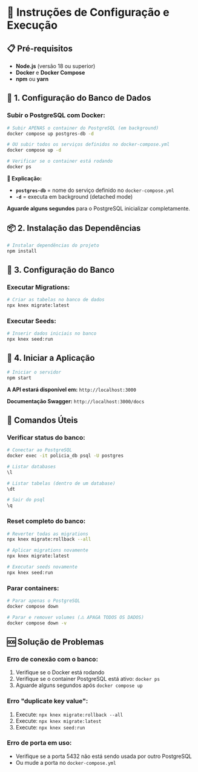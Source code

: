 # 🚀 Instruções de Configuração e Execução

## 📋 Pré-requisitos

- **Node.js** (versão 18 ou superior)
- **Docker** e **Docker Compose**
- **npm** ou **yarn**

## 🐳 1. Configuração do Banco de Dados

### Subir o PostgreSQL com Docker:

```bash
# Subir APENAS o container do PostgreSQL (em background)
docker compose up postgres-db -d

# OU subir todos os serviços definidos no docker-compose.yml
docker compose up -d

# Verificar se o container está rodando
docker ps
```

**📝 Explicação:**
- **`postgres-db`** = nome do serviço definido no `docker-compose.yml`
- **`-d`** = executa em background (detached mode)

**Aguarde alguns segundos** para o PostgreSQL inicializar completamente.

## 📦 2. Instalação das Dependências

```bash
# Instalar dependências do projeto
npm install
```

## 🔧 3. Configuração do Banco

### Executar Migrations:

```bash
# Criar as tabelas no banco de dados
npx knex migrate:latest
```

### Executar Seeds:

```bash
# Inserir dados iniciais no banco
npx knex seed:run
```

## 🏁 4. Iniciar a Aplicação

```bash
# Iniciar o servidor
npm start
```

**A API estará disponível em:** `http://localhost:3000`

**Documentação Swagger:** `http://localhost:3000/docs`

## 📝 Comandos Úteis

### Verificar status do banco:
```bash
# Conectar ao PostgreSQL
docker exec -it policia_db psql -U postgres

# Listar databases
\l

# Listar tabelas (dentro de um database)
\dt

# Sair do psql
\q
```

### Reset completo do banco:
```bash
# Reverter todas as migrations
npx knex migrate:rollback --all

# Aplicar migrations novamente
npx knex migrate:latest

# Executar seeds novamente
npx knex seed:run
```

### Parar containers:
```bash
# Parar apenas o PostgreSQL
docker compose down

# Parar e remover volumes (⚠️ APAGA TODOS OS DADOS)
docker compose down -v
```

## 🆘 Solução de Problemas

### Erro de conexão com o banco:
1. Verifique se o Docker está rodando
2. Verifique se o container PostgreSQL está ativo: `docker ps`
3. Aguarde alguns segundos após `docker compose up`

### Erro "duplicate key value":
1. Execute: `npx knex migrate:rollback --all`
2. Execute: `npx knex migrate:latest`
3. Execute: `npx knex seed:run`

### Erro de porta em uso:
- Verifique se a porta 5432 não está sendo usada por outro PostgreSQL
- Ou mude a porta no `docker-compose.yml`